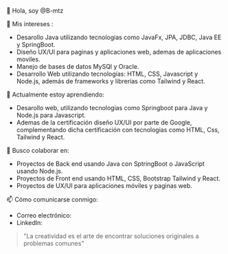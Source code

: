 👋 Hola, soy @B-mtz

👀 Mis intereses :

- Desarollo Java utilizando tecnologias como JavaFx, JPA, JDBC, Java EE y SpringBoot.
- Diseño UX/UI para paginas y aplicaciones web, ademas de aplicaciones moviles.
- Manejo de bases de datos MySQl y Oracle.
- Desarrollo Web utilizando tecnologías:  HTML, CSS, Javascript y Node.js, además
  de frameworks y librerías como Tailwind y React.
  

🌱 Actualmente estoy aprendiendo:

- Desarollo web, utilizando tecnologias como Springboot para Java y Node.js para Javascript.
- Ademas de la certificación diseño UX/UI por parte de Google, complementando dicha
  certificación con tecnologias como HTML, Css, Tailwind y React.

💞️ Busco colaborar en:

- Proyectos de Back end usando Java con SptringBoot o JavaScript usando Node.js.
- Proyectos de Front end usando HTML, CSS, Bootstrap Tailwind y React.
- Proyectos de UX/UI para aplicaciones móviles y paginas web.

📫 Cómo comunicarse conmigo:

- Correo electrónico: 
- LinkedIn: 

> "La creatividad es el arte de encontrar soluciones originales a problemas comunes"

<!---
B-mtz/B-mtz is a ✨ special ✨ repository because its `README.md` (this file) appears on your GitHub profile.
You can click the Preview link to take a look at your changes.
--->
